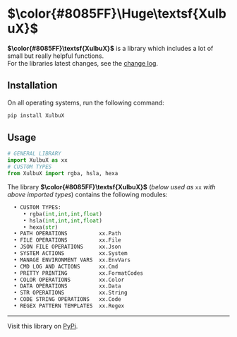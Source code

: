 # **$\color{#8085FF}\Huge\textsf{XulbuX}$**

**$\color{#8085FF}\textsf{XulbuX}$** is a library which includes a lot of small but really helpful functions.<br>
For the libraries latest changes, see the [change log](https://github.com/XulbuX-dev/Python/blob/main/Libraries/XulbuX/CHANGELOG.md).

## Installation

On all operating systems, run the following command:
```bash
pip install XulbuX
```

## Usage

```python
# GENERAL LIBRARY
import XulbuX as xx
# CUSTOM TYPES
from XulbuX import rgba, hsla, hexa
```
The library **$\color{#8085FF}\textsf{XulbuX}$** (*below used as* `xx` *with above imported types*) contains the following modules:
```python
  • CUSTOM TYPES:
     • rgba(int,int,int,float)
     • hsla(int,int,int,float)
     • hexa(str)
  • PATH OPERATIONS          xx.Path
  • FILE OPERATIONS          xx.File
  • JSON FILE OPERATIONS     xx.Json
  • SYSTEM ACTIONS           xx.System
  • MANAGE ENVIRONMENT VARS  xx.EnvVars
  • CMD LOG AND ACTIONS      xx.Cmd
  • PRETTY PRINTING          xx.FormatCodes
  • COLOR OPERATIONS         xx.Color
  • DATA OPERATIONS          xx.Data
  • STR OPERATIONS           xx.String
  • CODE STRING OPERATIONS   xx.Code
  • REGEX PATTERN TEMPLATES  xx.Regex
```

----------------------------------------------------------------
Visit this library on [PyPi](https://pypi.org/project/XulbuX/).
